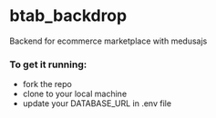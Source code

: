 # btab_backdrop

Backend for ecommerce marketplace with medusajs

### To get it running:

- fork the repo
- clone to your local machine
- update your DATABASE_URL in .env file
